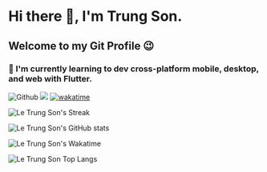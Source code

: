 # Hi there 👋, I'm Trung Son.
## Welcome to my Git Profile 😉 

### 📢 I'm currently learning to dev cross-platform mobile, desktop, and web with Flutter.
<!---https://github.com/antonkomarev/github-profile-views-counter--->
![Github](https://img.shields.io/github/last-commit/lesonlhld/lesonlhld) ![](https://komarev.com/ghpvc/?username=lesonlhld&style=flat&color=brightgreen) [![wakatime](https://wakatime.com/badge/user/492233ad-0ac5-4796-881e-7090c06327d8.svg)](https://wakatime.com/@492233ad-0ac5-4796-881e-7090c06327d8)

<!---https://github.com/vn7n24fzkq/github-profile-summary-cards--->

![Le Trung Son's Streak](https://github-readme-streak-stats.herokuapp.com/?user=lesonlhld&)

![Le Trung Son's GitHub stats](https://github-readme-stats.vercel.app/api?username=lesonlhld&show_icons=true&count_private=true&theme=buefy)

![Le Trung Son's Wakatime](https://github-readme-stats.vercel.app/api/wakatime?username=@lesonlhld&layout=compact&theme=buefy)

![Le Trung Son Top Langs](https://github-readme-stats.vercel.app/api/top-langs/?username=lesonlhld&layout=compact&langs_count=10&theme=buefy)
